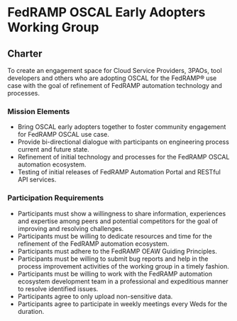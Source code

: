 # FedRAMP OSCAL Early Adopters Working Group

## Charter

To create an engagement space for Cloud Service Providers, 3PAOs, tool developers and others who are adopting OSCAL for the FedRAMP® use case with the goal of refinement of FedRAMP automation technology and processes.

### Mission Elements

- Bring OSCAL early adopters together to foster community engagement for FedRAMP OSCAL use case.
- Provide bi-directional dialogue with participants on engineering process current and future state.
- Refinement of initial technology and processes for the FedRAMP OSCAL automation ecosystem.
- Testing of initial releases of FedRAMP Automation Portal and RESTful API services.

### Participation Requirements

- Participants must show a willingness to share information, experiences and expertise among peers and potential competitors for the goal of improving and resolving challenges.
- Participants must be willing to dedicate resources and time for the refinement of the FedRAMP automation ecosystem.
- Participants must adhere to the FedRAMP OEAW Guiding Principles.
- Participants must be willing to submit bug reports and help in the process improvement activities of the working group in a timely fashion.
- Participants must be willing to work with the FedRAMP automation ecosystem development team in a professional and expeditious manner to resolve identified issues.
- Participants agree to only upload non-sensitive data.
- Participants agree to participate in weekly meetings every Weds for the duration.

